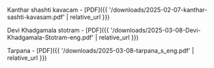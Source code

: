 Kanthar shashti kavacam - [PDF]({{ '/downloads/2025-02-07-kanthar-sashti-kavasam.pdf' | relative_url }})

Devi Khadgamala stotram - [PDF]({{ '/downloads/2025-03-08-Devi-Khadgamala-Stotram-eng.pdf' | relative_url }})

Tarpana - [PDF]({{ '/downloads/2025-03-08-tarpana_s_eng.pdf' | relative_url }})

